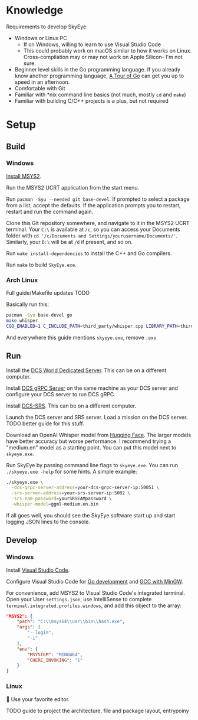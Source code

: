 # Knowledge

Requirements to develop SkyEye:

- Windows or Linux PC
  - If on Windows, willing to learn to use Visual Studio Code
  - This could probably work on macOS similar to how it works on Linux. Cross-compilation may or may not work on Apple Silicon- I'm not sure.
- Beginner level skills in the Go programming language. If you already know another programming language, [A Tour of Go](https://go.dev/tour) can get you up to speed in an afternoon.
- Comfortable with Git
- Familiar with *nix command line basics (not much, mostly `cd` and `make`)
- Familiar with building C/C++ projects is a plus, but not required

# Setup

## Build

### Windows

[Install MSYS2](https://www.msys2.org/#installation).

Run the MSYS2 UCRT application from the start menu.

Run `pacman -Syu --needed git base-devel`. If prompted to select a package from a list, accept the defaults. If the application prompts you to restart, restart and run the command again.

Clone this Git repository somewhere, and navigate to it in the MSYS2 UCRT terminal. Your `C:\` is available at `/c`, so you can access your Documents folder with `cd '/c/Documents and Settings/yourusername/Documents/'`. Similarly, your `D:\` will be at `/d` if present, and so on.

Run `make install-dependencies` to install the C++ and Go compilers.

Run `make` to build `SkyEye.exe`.

### Arch Linux

Full guide/Makefile updates TODO

Basically run this:

```sh
pacman -Syu base-devel go
make whisper
CGO_ENABLED=1 C_INCLUDE_PATH=third_party/whisper.cpp LIBRARY_PATH=third_party/whisper.cpp go build ./cmd/skyeye
```

And everywhere this guide mentions `skyeye.exe`, remove `.exe`

## Run

Install the [DCS World Dedicated Server](https://www.digitalcombatsimulator.com/en/downloads/world/server/). This can be on a different computer.

Install [DCS gRPC Server](https://github.com/DCS-gRPC/rust-server) on the same machine as your DCS server and configure your DCS server to run DCS gRPC.

Install [DCS-SRS](http://dcssimpleradio.com/). This can be on a different computer.

Launch the DCS server and SRS server. Load a mission on the DCS server. TODO better guide for this stuff.

Download an OpenAI Whisper model from [Hugging Face](https://huggingface.co/ggerganov/whisper.cpp/tree/main). The larger models have better accuracy but worse performance. I recommend trying a "medium.en" model as a starting point. You can put this model next to `skyeye.exe`.

Run SkyEye by passing command line flags to `skyeye.exe`. You can run `./skyeye.exe -help` for some hints. A simple example:

```sh
./skyeye.exe \
  -dcs-grpc-server-address=your-dcs-grpc-server-ip:50051 \
  -srs-server-address=your-srs-server-ip:5002 \
  -srs-eam-password=yourSRSEAMpassword \
  -whisper-model=ggml-medium.en.bin
```

If all goes well, you should see the SkyEye software start up and start logging JSON lines to the console.

## Develop

### Windows

Install [Visual Studio Code](https://code.visualstudio.com/).

Configure Visual Studio Code for [Go development](https://learn.microsoft.com/en-us/azure/developer/go/configure-visual-studio-code) and [GCC with MinGW](https://code.visualstudio.com/docs/cpp/config-mingw).

For convenience, add MSYS2  to Visual Studio Code's integrated terminal. Open your User `settings.json`, use IntelliSense to complete `terminal.integrated.profiles.windows`, and add this object to the array:

```json
"MSYS2": {
    "path": "C:\\msys64\\usr\\bin\\bash.exe",
    "args": [
        "--login",
        "-i"
    ],
    "env": {
        "MSYSTEM": "MINGW64",
        "CHERE_INVOKING": "1"
    }
}
```

### Linux

🐧 Use your favorite editor.



TODO guide to project the architecture, file and package layout, entrypoiny